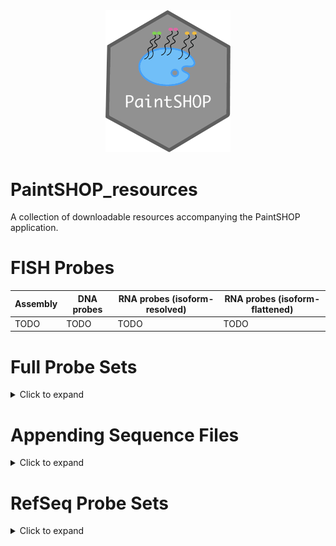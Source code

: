 <div align="center">
    <a href="#readme"><img src="PaintSHOP-logo.png" width="200"></a>
</div>

# PaintSHOP_resources

A collection of downloadable resources accompanying the PaintSHOP application.

# FISH Probes

| Assembly | DNA probes | RNA probes (isoform-resolved) | RNA probes (isoform-flattened) |
|----------|------------|-------------------------------|--------------------------------|
| TODO |  TODO |  TODO |  TODO |

# Full Probe Sets

<details>
  <summary>Click to expand</summary>
  
  ## Download links:
  * [ce11 newBalance](https://paintshop-bucket.s3.amazonaws.com/resources/all/ce11_all_newBalance.zip)
  * [dm6 newBalance](https://paintshop-bucket.s3.amazonaws.com/resources/all/dm6_all_newBalance.zip)
  * [Oligopaints (2012) hg19](https://paintshop-bucket.s3.amazonaws.com/resources/all/hg19_2012_all.zip)
  * [hg19 newBalance](https://paintshop-bucket.s3.amazonaws.com/resources/all/hg19_all_newBalance.zip)
  * [OligoMiner hg19b](https://paintshop-bucket.s3.amazonaws.com/resources/all/hg19b_all.zip)
  * [hg38 newBalance](https://paintshop-bucket.s3.amazonaws.com/resources/all/hg38_all_newBalance.zip)
  * [OligoMiner hg38b](https://paintshop-bucket.s3.amazonaws.com/resources/all/hg38b_all.zip)
  * [iFISH4U 40-mer](https://paintshop-bucket.s3.amazonaws.com/resources/all/iFISH4U_all.zip)
  * [mm10 newBalance](https://paintshop-bucket.s3.amazonaws.com/resources/all/mm10_all_newBalance.zip)
  * [mm9 newBalance](https://paintshop-bucket.s3.amazonaws.com/resources/all/mm9_all_newBalance.zip)
  * [danRer11 newBalance](https://paintshop-bucket.s3.amazonaws.com/resources/all/danRer11_all_newBalance.zip)
  * [TAIR10 newBalance](https://paintshop-bucket.s3.amazonaws.com/resources/all/TAIR10_all_newBalance.zip)
  * [sacCer3 newBalance](https://paintshop-bucket.s3.amazonaws.com/resources/all/sacCer3_all_newBalance.zip)
  
</details>

# Appending Sequence Files
<details>
  <summary>Click to expand</summary>
  
  ## Download links:
  * [Mateo et al. 2019 Bridges](https://paintshop-bucket.s3.amazonaws.com/resources/appending/Mateo2019_bridges.zip)
  * [Xia et al. 2019 Bridges](https://paintshop-bucket.s3.amazonaws.com/resources/appending/Xia2019_bridges.zip)
  * [MERFISH Bridges](https://paintshop-bucket.s3.amazonaws.com/resources/appending/merfish_bridges.zip)
  * [MERFISH Primers](https://paintshop-bucket.s3.amazonaws.com/resources/appending/merfish_primers.zip)
  * [Appending Nomenclature](https://paintshop-bucket.s3.amazonaws.com/resources/appending/nomenclature.zip)
  * [PaintSHOP Bridges](https://paintshop-bucket.s3.amazonaws.com/resources/appending/ps_bridges.zip)
  * [PaintSHOP Inner Forward Primers](https://paintshop-bucket.s3.amazonaws.com/resources/appending/ps_if.zip)
  * [PaintSHOP Inner Reverse Primers](https://paintshop-bucket.s3.amazonaws.com/resources/appending/ps_ir.zip)
  * [PaintSHOP Outer Forward Primers](https://paintshop-bucket.s3.amazonaws.com/resources/appending/ps_of.zip)
  * [PaintSHOP Outer Reverse Primers](https://paintshop-bucket.s3.amazonaws.com/resources/appending/ps_or.zip)
  * [SABER 1X Sequences](https://paintshop-bucket.s3.amazonaws.com/resources/appending/saber_1x.zip)
  * [SABER 2X Sequences](https://paintshop-bucket.s3.amazonaws.com/resources/appending/saber_2x.zip)
  
</details>

# RefSeq Probe Sets
<details>
  <summary>Click to expand</summary>
  
  ## Download links:
  * [ce11 RefSeq newBalance](https://paintshop-bucket.s3.amazonaws.com/resources/refseq/ce11_refseq_newBalance.zip)
  * [dm6 RefSeq newBalance](https://paintshop-bucket.s3.amazonaws.com/resources/refseq/dm6_refseq_newBalance.zip)
  * [Oligopaints (2012) RefSeq hg19](https://paintshop-bucket.s3.amazonaws.com/resources/refseq/hg19_2012_refseq.zip)
  * [hg19 RefSeq newBalance](https://paintshop-bucket.s3.amazonaws.com/resources/refseq/hg19_refseq_newBalance.zip)
  * [OligoMiner RefSeq hg19b](https://paintshop-bucket.s3.amazonaws.com/resources/refseq/hg19b_refseq.zip)
  * [hg38 RefSeq newBalance](https://paintshop-bucket.s3.amazonaws.com/resources/refseq/hg38_refseq_newBalance.zip)
  * [OligoMiner RefSeq hg38b](https://paintshop-bucket.s3.amazonaws.com/resources/refseq/hg38b_refseq.zip)
  * [iFISH4U RefSeq 40-mer](https://paintshop-bucket.s3.amazonaws.com/resources/refseq/iFISH4U_refseq.zip)
  * [mm10 RefSeq newBalance](https://paintshop-bucket.s3.amazonaws.com/resources/refseq/mm10_refseq_newBalance.zip)
  * [mm9 RefSeq newBalance](https://paintshop-bucket.s3.amazonaws.com/resources/refseq/mm9_refseq_newBalance.zip)
  * [danRer11 RefSeq newBalance](https://paintshop-bucket.s3.amazonaws.com/resources/refseq/danRer11_refseq_newBalance.zip)
  * [TAIR10 RefSeq newBalance](https://paintshop-bucket.s3.amazonaws.com/resources/refseq/TAIR10_refseq_newBalance.zip)
  * [sacCer3 RefSeq newBalance](https://paintshop-bucket.s3.amazonaws.com/resources/refseq/sacCer3_refseq_newBalance.zip)
  
</details>
